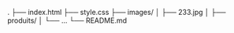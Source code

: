 .
├── index.html
├── style.css
├── images/
│   ├── 233.jpg
│   ├── produits/
│   └── ...
└── README.md
